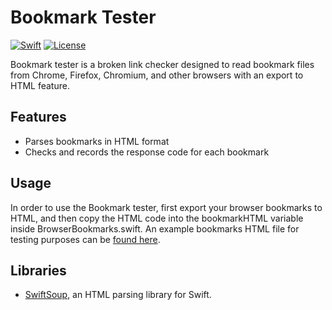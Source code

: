 # Bookmark Tester

 [![Swift](https://img.shields.io/badge/Swift-5.1-orange.svg)](https://swift.org)
 [![License](https://img.shields.io/badge/License-GPL-red.svg)](https://www.gnu.org/licenses/gpl-3.0.en.html)

Bookmark tester is a broken link checker designed to read bookmark files from Chrome, Firefox, Chromium, and other browsers with an export to HTML feature.

## Features

* Parses bookmarks in HTML format
* Checks and records the response code for each bookmark

## Usage

In order to use the Bookmark tester, first export your browser bookmarks to HTML, and then copy the HTML code into the bookmarkHTML variable inside BrowserBookmarks.swift. An example bookmarks HTML file for testing purposes can be [found here](https://github.com/markjamesm/markjamesm.github.io/blob/master/samplebookmarks.html).

## Libraries

* [SwiftSoup](https://github.com/scinfu/SwiftSoup), an HTML parsing library for Swift.
